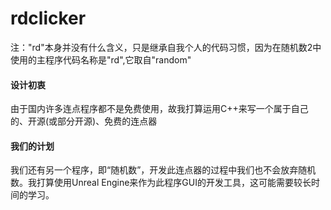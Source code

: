 # rdclicker
注："rd"本身并没有什么含义，只是继承自我个人的代码习惯，因为在随机数2中使用的主程序代码名称是"rd",它取自"random"
#### 设计初衷
由于国内许多连点程序都不是免费使用，故我打算运用C++来写一个属于自己的、开源(或部分开源)、免费的连点器
#### 我们的计划
我们还有另一个程序，即“随机数”，开发此连点器的过程中我们也不会放弃随机数。我打算使用Unreal Engine来作为此程序GUI的开发工具，这可能需要较长时间的学习。